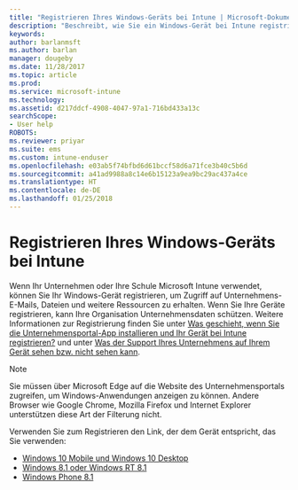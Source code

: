 ```yaml
---
title: "Registrieren Ihres Windows-Geräts bei Intune | Microsoft-Dokumentation"
description: "Beschreibt, wie Sie ein Windows-Gerät bei Intune registrieren."
keywords: 
author: barlanmsft
ms.author: barlan
manager: dougeby
ms.date: 11/28/2017
ms.topic: article
ms.prod: 
ms.service: microsoft-intune
ms.technology: 
ms.assetid: d217ddcf-4908-4047-97a1-716bd433a13c
searchScope:
- User help
ROBOTS: 
ms.reviewer: priyar
ms.suite: ems
ms.custom: intune-enduser
ms.openlocfilehash: e03ab5f74bfbd6d61bccf58d6a71fce3b40c5b6d
ms.sourcegitcommit: a41ad9988a8c14e6b15123a9ea9bc29ac437a4ce
ms.translationtype: HT
ms.contentlocale: de-DE
ms.lasthandoff: 01/25/2018
---
```

# <a name="enroll-your-windows-device-in-intune"></a>Registrieren Ihres Windows-Geräts bei Intune

Wenn Ihr Unternehmen oder Ihre Schule Microsoft Intune verwendet, können Sie Ihr Windows-Gerät registrieren, um Zugriff auf Unternehmens-E-Mails, Dateien und weitere Ressourcen zu erhalten. Wenn Sie Ihre Geräte registrieren, kann Ihre Organisation Unternehmensdaten schützen. Weitere Informationen zur Registrierung finden Sie unter [Was geschieht, wenn Sie die Unternehmensportal-App installieren und Ihr Gerät bei Intune registrieren?](what-happens-if-you-install-the-company-portal-app-and-enroll-your-device-in-intune-windows.md) und unter [Was der Support Ihres Unternehmens auf Ihrem Gerät sehen bzw. nicht sehen kann](what-info-can-your-company-see-when-you-enroll-your-device-in-intune.md).

> [!NOTE]
> Sie müssen über Microsoft Edge auf die Website des Unternehmensportals zugreifen, um Windows-Anwendungen anzeigen zu können. Andere Browser wie Google Chrome, Mozilla Firefox und Internet Explorer unterstützen diese Art der Filterung nicht.


Verwenden Sie zum Registrieren den Link, der dem Gerät entspricht, das Sie verwenden:

-  [Windows 10 Mobile und Windows 10 Desktop](enroll-your-w10-phone-or-w10-pc-windows.md)
-  [Windows 8.1 oder Windows RT 8.1](enroll-your-w81-or-rt81-windows.md)
-  [Windows Phone 8.1](enroll-your-wp81-windows.md)

